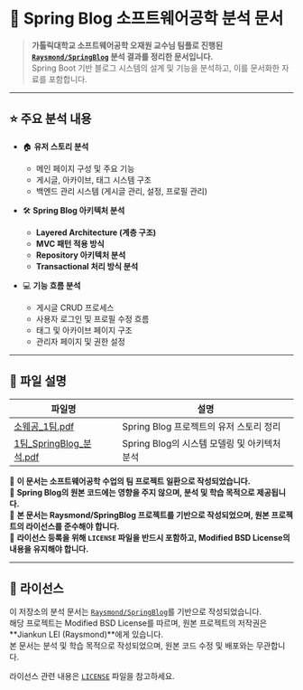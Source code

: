 # 🌱 Spring Blog 소프트웨어공학 분석 문서

> **가톨릭대학교 소프트웨어공학 오재원 교수님 팀플로 진행된 [`Raysmond/SpringBlog`](https://github.com/Raysmond/SpringBlog) 분석 결과를 정리한 문서입니다.**  
> Spring Boot 기반 블로그 시스템의 설계 및 기능을 분석하고, 이를 문서화한 자료를 포함합니다.

---

## ⭐ 주요 분석 내용

- 🏠 **유저 스토리 분석**
  - 메인 페이지 구성 및 주요 기능
  - 게시글, 아카이브, 태그 시스템 구조
  - 백엔드 관리 시스템 (게시글 관리, 설정, 프로필 관리)

- 🛠 **Spring Blog 아키텍처 분석**
  - **Layered Architecture (계층 구조)**
  - **MVC 패턴 적용 방식**
  - **Repository 아키텍처 분석**
  - **Transactional 처리 방식 분석**

- 💻 **기능 흐름 분석**
  - 게시글 CRUD 프로세스
  - 사용자 로그인 및 프로필 수정 흐름
  - 태그 및 아카이브 페이지 구조
  - 관리자 페이지 및 권한 설정

---

## 📂 **파일 설명**
| 파일명 | 설명 |
|--------|------|
| [소웨공_1팀.pdf](https://github.com/semo970921/SoftwareEngineering-TeamProject/raw/main/소웨공_1팀.pdf) | Spring Blog 프로젝트의 유저 스토리 정리 |
| [1팀_SpringBlog_분석.pdf](https://github.com/semo970921/SoftwareEngineering-TeamProject/raw/main/1팀_SpringBlog_분석.pdf) | Spring Blog의 시스템 모델링 및 아키텍처 분석 |


📌 **이 문서는 소프트웨어공학 수업의 팀 프로젝트 일환으로 작성되었습니다.**  
📌 **Spring Blog의 원본 코드에는 영향을 주지 않으며, 분석 및 학습 목적으로 제공됩니다.**  
📌 **본 문서는 Raysmond/SpringBlog 프로젝트를 기반으로 작성되었으며, 원본 프로젝트의 라이선스를 준수해야 합니다.**  
📌 **라이선스 등록을 위해 `LICENSE` 파일을 반드시 포함하고, Modified BSD License의 내용을 유지해야 합니다.**  



---

## 📄 **라이선스**
이 저장소의 분석 문서는 [`Raysmond/SpringBlog`](https://github.com/Raysmond/SpringBlog)를 기반으로 작성되었습니다.  
해당 프로젝트는 Modified BSD License를 따르며, 원본 프로젝트의 저작권은 **Jiankun LEI (Raysmond)**에게 있습니다.  
본 문서는 분석 및 학습 목적으로 작성되었으며, 원본 코드 수정 및 배포와는 무관합니다.

라이선스 관련 내용은 [`LICENSE`](./LICENSE) 파일을 참고하세요.



